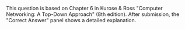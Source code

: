 This question is based on Chapter 6 in Kurose & Ross "Computer Networking: A Top-Down Approach" (8th edition). After submission, the "Correct Answer" panel shows a detailed explanation.
